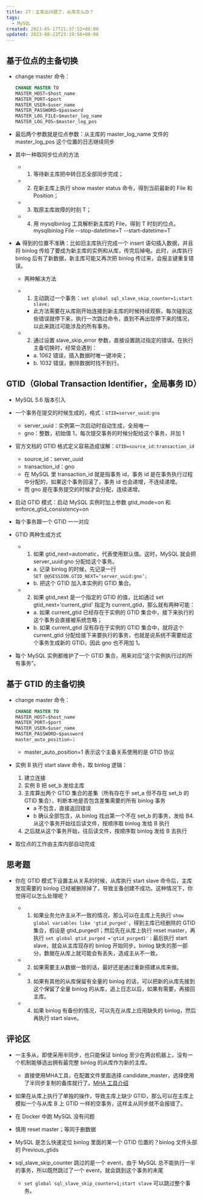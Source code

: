 ```yaml
---
title: 27｜主库出问题了，从库怎么办？
tags:
  - MySQL
created: 2023-05-17T21:37:52+08:00
updated: 2023-08-22T23:19:56+08:00
---
```


## 基于位点的主备切换

- change master 命令：

  ```sql
  CHANGE MASTER TO 
  MASTER_HOST=$host_name 
  MASTER_PORT=$port 
  MASTER_USER=$user_name 
  MASTER_PASSWORD=$password 
  MASTER_LOG_FILE=$master_log_name 
  MASTER_LOG_POS=$master_log_pos
  ```

- 最后两个参数就是位点参数：从主库的 master_log_name 文件的 master_log_pos 这个位置的日志继续同步
- 其中一种取同步位点的方法

  - 1. 等待新主库把中转日志全部同步完成；
  - 2. 在新主库上执行 show master status 命令，得到当前最新的 File 和 Position；
  - 3. 取原主库故障的时刻 T；
  - 4. 用 mysqlbinlog 工具解析新主库的 File，得到 T 时刻的位点。mysqlbinlog File --stop-datetime=T --start-datetime=T

- ⚠️ 得到的位置不准确：比如旧主库执行完成一个 insert 语句插入数据，并且将 binlog 传给了要成为新主库的实例和从库，传完后掉电。此时，从库执行 binlog 后有了新数据，新主库可能又再次把 binlog 传过来，会报主键重复错误。

  - 两种解决方法
  - 1. 主动跳过一个事务：`set global sql_slave_skip_counter=1;start slave;`

    - 此方法需要在从库刚开始连接到新主库的时候持续观察，每次碰到这些错误就停下来，执行一次跳过命令，直到不再出现停下来的情况，以此来跳过可能涉及的所有事务。

  - 2. 通过设置 slave_skip_error 参数，直接设置跳过指定的错误。在执行主备切换时，经常会遇到：
    - a. 1062 错误，插入数据时唯一键冲突；
    - b. 1032 错误，删除数据时找不到行。

## GTID（Global Transaction Identifier，全局事务 ID）

- MySQL 5.6 版本引入

- 一个事务在提交的时候生成的，格式：`GTID=server_uuid:gno`

  - server_uuid：实例第一次启动时自动生成，全局唯一
  - gno：整数，初始值 1，每次提交事务的时候分配给这个事务，并加 1

- 官方文档的 GTID 格式定义容易造成误解：`GTID=source_id:transaction_id`

  - source_id：server_uuid
  - transaction_id：gno
  - 在 MySQL 里 transaction_id 就是指事务 id，事务 id 是在事务执行过程中分配的，如果这个事务回滚了，事务 id 也会递增，不连续递增。
  - 而 gno 是在事务提交的时候才会分配，连续递增。

- 启动 GTID 模式：启动 MySQL 实例时加上参数 gtid_mode=on 和 enforce_gtid_consistency=on
- 每个事务跟一个 GTID 一一对应
- GTID 两种生成方式

  - 1. 如果 gtid_next=automatic，代表使用默认值。这时，MySQL 就会把 server_uuid:gno 分配给这个事务。
    - a. 记录 binlog 的时候，先记录一行 `SET @@SESSION.GTID_NEXT=‘server_uuid:gno’;`
    - b. 把这个 GTID 加入本实例的 GTID 集合。
  - 2. 如果 gtid_next 是一个指定的 GTID 的值，比如通过 set gtid_next='current_gtid' 指定为 current_gtid，那么就有两种可能：
    - a. 如果 current_gtid 已经存在于实例的 GTID 集合中，接下来执行的这个事务会直接被系统忽略；
    - b. 如果 current_gtid 没有存在于实例的 GTID 集合中，就将这个 current_gtid 分配给接下来要执行的事务，也就是说系统不需要给这个事务生成新的 GTID，因此 gno 也不用加 1。

- 每个 MySQL 实例都维护了一个 GTID 集合，用来对应“这个实例执行过的所有事务”。

## 基于 GTID 的主备切换

- change master 命令：

  ```sql
  CHANGE MASTER TO
  MASTER_HOST=$host_name
  MASTER_PORT=$port
  MASTER_USER=$user_name
  MASTER_PASSWORD=$password
  master_auto_position=1
  ```

  - master_auto_position=1 表示这个主备关系使用的是 GTID 协议

- 实例 B 执行 start slave 命令，取 binlog 逻辑：
  1. 建立连接
  2. 实例 B 把 set_b 发给主库
  3. 主库算出两个 GTID 集合的差集（所有存在于 set_a 但不存在 set_b 的 GTID 集合），判断本地是否包含差集需要的所有 binlog 事务
     - a 不包含，直接返回错误
     - b 确认全部包含，从 binlog 找出第一个不在 set_b 的事务，发给 B4. 从这个事务开始往后读文件，按顺序取 binlog 发给 B 执行
  4. 之后就从这个事务开始，往后读文件，按顺序取 binlog 发给 B 去执行
- 取位点的工作由主库内部自动完成

## 思考题

- 你在 GTID 模式下设置主从关系的时候，从库执行 start slave 命令后，主库发现需要的 binlog 已经被删除掉了，导致主备创建不成功。这种情况下，你觉得可以怎么处理呢？

  - 1. 如果业务允许主从不一致的情况，那么可以在主库上先执行 `show global variables like 'gtid_purged'`，得到主库已经删除的 GTID 集合，假设是 gtid_purged1；然后先在从库上执行 reset master，再执行 `set global gtid_purged ='gtid_purged1'；`最后执行 start slave，就会从主库现存的 binlog 开始同步。binlog 缺失的那一部分，数据在从库上就可能会有丢失，造成主从不一致。
  - 2. 如果需要主从数据一致的话，最好还是通过重新搭建从库来做。
  - 3. 如果有其他的从库保留有全量的 binlog 的话，可以把新的从库先接到这个保留了全量 binlog 的从库，追上日志以后，如果有需要，再接回主库。
  - 4. 如果 binlog 有备份的情况，可以先在从库上应用缺失的 binlog，然后再执行 start slave。

## 评论区

- 一主多从，即使采用半同步，也只能保证 binlog 至少在两台机器上，没有一个机制能够选出拥有最完整 binlog 的从库作为新的主库。

  - 直接使用MHA工具，在配置文件里面选择 candidate_master，选择使用了半同步复制的备库就行了。[MHA 工具介绍](https://www.cnblogs.com/--smile/p/11475380.html)

- 如果在从库上执行了单独的操作，导致主库上缺少 GTID，那么可以在主库上模拟一个与从库 B 上 GTID 一样的空事务，这样主从同步就不会报错了。
- 在 Docker 中跑 MySQL 没有问题
- 慎用 reset master；等同于删数据
- MySQL 是怎么快速定位 binlog 里面的某一个 GTID 位置的？binlog 文件头部的 Previous_gtids
- sql_slave_skip_counter 跳过的是一个 event，由于 MySQL 总不能执行一半的事务，所以既然跳过了一个 event，就会跳到这个事务的末尾
  - `set global sql_slave_skip_counter=1;start slave` 可以跳过整个事务。

